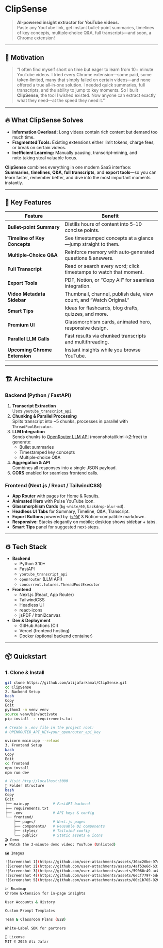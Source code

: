 # ClipSense

> **AI‑powered insight extractor for YouTube videos.**  
> Paste any YouTube link, get instant bullet‑point summaries, timelines of key concepts, multiple‑choice Q&A, full transcripts—and soon, a Chrome extension!

---

## 🚀 Motivation

> “I often find myself short on time but eager to learn from 10+ minute YouTube videos. I tried every Chrome extension—some paid, some token‑limited, many that simply failed on certain videos—and none offered a true all‑in‑one solution. I needed quick summaries, full transcripts, and the ability to jump to key moments. So I built **ClipSense**, the tool I wished existed. Now anyone can extract exactly what they need—at the speed they need it.”

---

## 🔥 What ClipSense Solves

- **Information Overload:** Long videos contain rich content but demand too much time.
- **Fragmented Tools:** Existing extensions either limit tokens, charge fees, or break on certain videos.
- **Inefficient Learning:** Manually pausing, transcript‑mining, and note‑taking steal valuable focus.

**ClipSense** combines everything in one modern SaaS interface:  
**Summaries**, **timelines**, **Q&A**, **full transcripts**, and **export tools**—so you can learn faster, remember better, and dive into the most important moments instantly.

---

## 🎯 Key Features

| Feature                         | Benefit                                                          |
| --------------------------------| -----------------------------------------------------------------|
| **Bullet‑point Summary**        | Distills hours of content into 5–10 concise points.              |
| **Timeline of Key Concepts**    | See timestamped concepts at a glance—jump straight to them.      |
| **Multiple‑Choice Q&A**         | Reinforce memory with auto‑generated questions & answers.        |
| **Full Transcript**             | Read or search every word; click timestamps to watch that moment.|
| **Export Tools**                | PDF, Notion, or “Copy All” for seamless integration.             |
| **Video Metadata Sidebar**      | Thumbnail, channel, publish date, view count, and “Watch Original.”|
| **Smart Tips**                  | Ideas for flashcards, blog drafts, quizzes, and more.            |
| **Premium UI**                  | Glassmorphism cards, animated hero, responsive design.           |
| **Parallel LLM Calls**          | Fast results via chunked transcripts and multithreading.         |
| **Upcoming Chrome Extension**   | Instant insights while you browse YouTube.                       |

---

## 🏗 Architecture

### Backend (Python / FastAPI)
1. **Transcript Extraction**  
   Uses [`youtube_transcript_api`](https://pypi.org/project/youtube-transcript-api/).
2. **Chunking & Parallel Processing**  
   Splits transcript into ~5 chunks, processes in parallel with `ThreadPoolExecutor`.
3. **LLM Integration**  
   Sends chunks to [OpenRouter LLM API](https://openrouter.ai/) (moonshotai/kimi-k2:free) to generate:
   - Bullet summaries  
   - Timestamped key concepts  
   - Multiple‑choice Q&A  
4. **Aggregation & API**  
   Combines all responses into a single JSON payload.  
5. **CORS** enabled for seamless frontend calls.

### Frontend (Next.js / React / TailwindCSS)
- **App Router** with pages for Home & Results.
- **Animated Hero** with Pulse YouTube icon.
- **Glassmorphism Cards** (`bg-white/60`, `backdrop-blur-md`).
- **Headless UI Tabs** for Summary, Timeline, Q&A, Transcript.
- **Export Buttons** powered by [`jsPDF`](https://github.com/parallax/jsPDF) & Notion‑compatible markdown.
- **Responsive**: Stacks elegantly on mobile; desktop shows sidebar + tabs.
- **Smart Tips** panel for suggested next‑steps.

---

## ⚙️ Tech Stack

- **Backend**  
  - Python 3.10+  
  - FastAPI  
  - `youtube_transcript_api`  
  - `openrouter` (LLM API)  
  - `concurrent.futures.ThreadPoolExecutor`  
- **Frontend**  
  - Next.js (React, App Router)  
  - TailwindCSS  
  - Headless UI  
  - react-icons  
  - jsPDF / html2canvas  
- **Dev & Deployment**  
  - GitHub Actions (CI)  
  - Vercel (frontend hosting)  
  - Docker (optional backend container)

---

## 📦 Quickstart

### 1. **Clone & Install**

```bash
git clone https://github.com/alijafarkamal/ClipSense.git
cd ClipSense
2. Backend Setup
bash
Copy
Edit
python3 -m venv venv
source venv/bin/activate
pip install -r requirements.txt

# Create a .env file in the project root:
# OPENROUTER_API_KEY=your_openrouter_api_key

uvicorn main:app --reload
3. Frontend Setup
bash
Copy
Edit
cd frontend
npm install
npm run dev

# Visit http://localhost:3000
📂 Folder Structure
bash
Copy
Edit
├── main.py           # FastAPI backend
├── requirements.txt
├── .env              # API keys & config
└── frontend/
    ├── pages/        # Next.js pages
    ├── components/   # Reusable UI components
    ├── styles/       # Tailwind config
    └── public/       # Static assets & icons
🎬 Demo
▶️ Watch the 2‑minute demo video: YouTube (Unlisted)

🖼 Images

![Screenshot 1](https://github.com/user-attachments/assets/30ac20be-974b-4ba9-bdca-5e2b07404fc3)  
![Screenshot 2](https://github.com/user-attachments/assets/4af53e6d-6312-4900-a13b-d537b23f0987) 
![Screenshot 3](https://github.com/user-attachments/assets/59060c49-ac82-4b26-b34f-098c26ccf124) 
![Screenshot 4](https://github.com/user-attachments/assets/6ecf7797-5dd3-4be7-9ed5-e20dd90876d6)  
![Screenshot 5](https://github.com/user-attachments/assets/00c1b765-020f-47dd-a771-4ad84f4a2a77)  

📈 Roadmap
Chrome Extension for in‑page insights

User Accounts & History

Custom Prompt Templates

Team & Classroom Plans (B2B)

White‑Label SDK for partners

🤝 License
MIT © 2025 Ali Jafar

